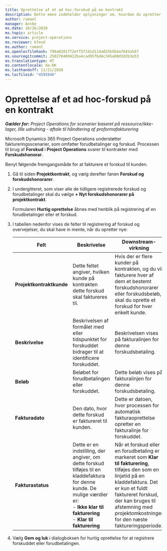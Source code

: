 ```yaml
---
title: Oprettelse af et ad hoc-forskud på en kontrakt
description: Dette emne indeholder oplysninger om, hvordan du opretter et forskud på en kontrakt efter behov.
author: rumant
manager: Annbe
ms.date: 10/26/2020
ms.topic: article
ms.service: project-operations
ms.reviewer: kfend
ms.author: rumant
ms.openlocfilehash: 790a0281f72eff5f241d11da025b5b4af643a567
ms.sourcegitcommit: 250270409412ba4cad95fbd4c345a80d3d2b3e53
ms.translationtype: HT
ms.contentlocale: da-DK
ms.lasthandoff: 11/21/2020
ms.locfileid: "4595946"
---
```

# <a name="creating-an-ad-hoc-advance-on-a-contract"></a>Oprettelse af et ad hoc-forskud på en kontrakt

_**Gælder for:** Project Operations for scenarier baseret på ressource/ikke-lager, lille udrulning - aftale til håndtering af proformafakturering_

Microsoft Dynamics 365 Project Operations understøtter faktureringsscenarier, som omfatter forudbetalinger og forskud. Processen til brug af **Forskud** i **Project Operations** svarer til kontrakter med **Forskudshonorar**. 

Benyt følgende fremgangsmåde for at fakturere et forskud til kunden.

1. Gå til siden **Projektkontrakt**, og vælg derefter fanen **Forskud og forskudshonorarer**.
2. I undergitteret, som viser alle de tidligere registrerede forskud og forudbetalinger skal du vælge **+ Nyt forskudshonorarer på projektkontrakt**. 

    Formularen **Hurtig oprettelse** åbnes med henblik på registrering af en forudbetalinger eller et forskud.
    
3. I tabellen nedenfor vises de felter til registrering af forskud og overvejelser, du skal have in mente, når du opretter nye:

    | Felt | Beskrivelse | Downstream-virkning |
    | --- | --- | --- |
    | **Projektkontraktkunde** | Dette feltet angiver, hvilken kunde på kontrakten dette forskud skal faktureres til. | Hvis der er flere kunder på kontrakten, og du vil fakturere hver af dem et bestemt forskudshonorarer eller forskudsbeløb, skal du oprette et forskud for hver enkelt kunde. |
    | **Beskrivelse** | Beskrivelsen af formålet med eller tidspunktet for forskuddet bidrager til at identificere forskuddet. | Beskrivelsen vises på fakturalinjen for denne forskudsbetaling. |
    | **Beløb** | Beløbet for forudbetalingen eller forskuddet. | Dette beløb vises på fakturalinjen for denne forskudsbetaling. |
    | **Fakturadato** | Den dato, hvor dette forskud er faktureret til kunden. | Dette er datoen, hvor processen for automatisk fakturaoprettelse opretter en fakturalinje for forskuddet. |
    | **Fakturastatus** | Dette er en indstilling, der angiver, om dette forskud tilføjes til en kladdefaktura for denne kunde. De mulige værdier er:</br>- **Ikke klar til fakturering**</br>- **Klar til fakturering** | Når et forskud eller en forudbetaling er markeret som **Klar til fakturering**, tilføjes den som en linjetid på en kladdefaktura. Det er kun et fuldt faktureret forskud, der kan bruges til afstemning med projektomkostninger for den næste faktureringsperiode. |

4. Vælg **Gem og luk** i dialogboksen for hurtig oprettelse for at registrere forskuddet eller forudbetalingen.
